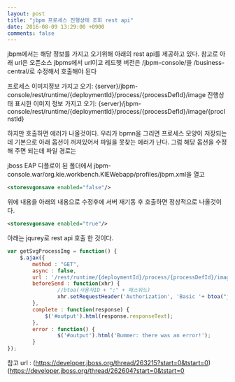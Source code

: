 ```yaml
---
layout: post
title: "jbpm 프로세스 진행상태 조회 rest api"
date: 2016-08-09 13:29:00 +0900
comments: false
---
```


jbpm에서는 해당 정보를 가지고 오기위해 아래의 rest api를 제공하고 있다.
참고로 아래 url은 오픈소스 jbpms에서 url이고 레드햇 버전은 /jbpm-console/을 /business-central/로 수정해서 호출해야 된다

프로세스 이미지정보 가지고 오기:
        {server}/jbpm-console/rest/runtime/{deploymentId}/process/{processDefId}/image
진행상태 표시한 이미지 정보 가지고 오기:
        {server}/jbpm-console/rest/runtime/{deploymentId}/process/{processDefId}/image/{procInstId}
        
        
하지만 호출하면 에러가 나올것이다. 우리가 bpmn을 그리면 프로세스 모양이 저장되는데 
기본으로 아래 옵션이 꺼져있어서 파일을 못찾는 에러가 난다. 그럼 해당 옵션을 수정해 주면 되는데 파일 경로는 

jboss EAP 디플로이 된 폴더에서 jbpm-console.war/org.kie.workbench.KIEWebapp/profiles/jbpm.xml을 열고

```xml
<storesvgonsave enabled="false"/> 
```

위에 내용을 아래의 내용으로 수정후에 서버 재기동 후 호출하면 정상적으로 나올것이다.

```xml
<storesvgonsave enabled="true"/>
```
아래는 jqurey로 rest api 호출 한 것이다.

```javascript
var getSvgProcessImg = function() {
	$.ajax({
		method : "GET",
		async : false,
		url : '/rest/runtime/{deploymentId}/process/{processDefId}/image/{procInstId}',
		beforeSend : function(xhr) {					
		        //btoa(사용자ID + ":" + 패스워드)
		        xhr.setRequestHeader('Authorization', 'Basic '+ btoa("jboss" + ":" + "1234"));
		},
		complete : function(response) {
			$('#output').html(response.responseText);
		},
		error : function() {
		        $('#output').html('Bummer: there was an error!');
		}
});
```
참고 url :
	(https://developer.jboss.org/thread/263215?start=0&tstart=0)
	(https://developer.jboss.org/thread/262604?start=0&tstart=0
